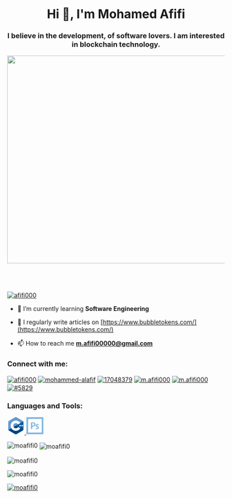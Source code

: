 <h1 align="center">Hi 👋, I'm Mohamed Afifi</h1>
<div>
<h3 align="center">I believe in the development, of software lovers. I am interested in blockchain technology.</h3> 


<div class="separator" style="clear: both; text-align: center;"><a href="https://camo.githubusercontent.com/2309797487e5e969659a3b545c96151807b04120a9cc2985f632ec94ba00c9f3/68747470733a2f2f6d656469612e67697068792e636f6d2f6d656469612f53576f536b4e36447854737a71494b4571762f67697068792e676966" style="clear: right; float: center; margin-bottom: 1em; margin-center: 1em;"><img border="0" data-original-height="384" data-original-width="512" height="480" src="https://camo.githubusercontent.com/2309797487e5e969659a3b545c96151807b04120a9cc2985f632ec94ba00c9f3/68747470733a2f2f6d656469612e67697068792e636f6d2f6d656469612f53576f536b4e36447854737a71494b4571762f67697068792e676966" width="640" /></a></div>
</div>
<br /><p align="center"><br /> </p>

<p align="left"> <a href="https://twitter.com/afifi000" target="blank"><img src="https://img.shields.io/twitter/follow/afifi000?logo=twitter&style=for-the-badge" alt="afifi000" /></a> </p>

- 🌱 I’m currently learning **Software Engineering**

- 📝 I regularly write articles on [https://www.bubbletokens.com/](https://www.bubbletokens.com/)

- 📫 How to reach me **m.afifi00000@gmail.com**

<h3 align="left">Connect with me:</h3>
<p align="left">
<a href="https://twitter.com/afifi000" target="blank"><img align="center" src="https://raw.githubusercontent.com/rahuldkjain/github-profile-readme-generator/master/src/images/icons/Social/twitter.svg" alt="afifi000" height="30" width="40" /></a>
<a href="https://linkedin.com/in/mohammed-alafif" target="blank"><img align="center" src="https://raw.githubusercontent.com/rahuldkjain/github-profile-readme-generator/master/src/images/icons/Social/linked-in-alt.svg" alt="mohammed-alafif" height="30" width="40" /></a>
<a href="https://stackoverflow.com/users/17048379" target="blank"><img align="center" src="https://raw.githubusercontent.com/rahuldkjain/github-profile-readme-generator/master/src/images/icons/Social/stack-overflow.svg" alt="17048379" height="30" width="40" /></a>
<a href="https://fb.com/m.afifi000" target="blank"><img align="center" src="https://raw.githubusercontent.com/rahuldkjain/github-profile-readme-generator/master/src/images/icons/Social/facebook.svg" alt="m.afifi000" height="30" width="40" /></a>
<a href="https://instagram.com/m.afifi000" target="blank"><img align="center" src="https://raw.githubusercontent.com/rahuldkjain/github-profile-readme-generator/master/src/images/icons/Social/instagram.svg" alt="m.afifi000" height="30" width="40" /></a>
<a href="https://discord.gg/#5829" target="blank"><img align="center" src="https://raw.githubusercontent.com/rahuldkjain/github-profile-readme-generator/master/src/images/icons/Social/discord.svg" alt="#5829" height="30" width="40" /></a>
</p>

<h3 align="left">Languages and Tools:</h3>
<p align="left"> <a href="https://www.w3schools.com/cpp/" target="_blank" rel="noreferrer"> <img src="https://raw.githubusercontent.com/devicons/devicon/master/icons/cplusplus/cplusplus-original.svg" alt="cplusplus" width="40" height="40"/> </a> <a href="https://www.photoshop.com/en" target="_blank" rel="noreferrer"> <img src="https://raw.githubusercontent.com/devicons/devicon/master/icons/photoshop/photoshop-line.svg" alt="photoshop" width="40" height="40"/> </a> </p>

<p><img align="left" src="https://github-readme-stats.vercel.app/api/top-langs?username=moafifi0&show_icons=true&locale=en&layout=compact" alt="moafifi0" /></p>

<p>&nbsp;<img align="center" src="https://github-readme-stats.vercel.app/api?username=moafifi0&show_icons=true&locale=en" alt="moafifi0" /></p>

<p><img align="center" src="https://github-readme-streak-stats.herokuapp.com/?user=moafifi0&" alt="moafifi0" /></p>

<p align="left"> <img src="https://komarev.com/ghpvc/?username=moafifi0&label=Profile%20views&color=0e75b6&style=flat" alt="moafifi0" /> </p>

<p align="left"> <a href="https://github.com/ryo-ma/github-profile-trophy"><img src="https://github-profile-trophy.vercel.app/?username=moafifi0" alt="moafifi0" /></a> </p>

